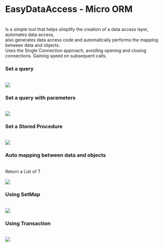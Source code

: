 <h1>EasyDataAccess - Micro ORM<h1></h1> 
Is a simple tool that helps simplify the creation of a data access layer, automates data access, <br>
also generates data access code and automatically performs the mapping between data and objects.<br>
Uses the Single Connection approach, avoiding opening and closing connections.  Gaining speed on subsequent calls.<br>

<h3>Set a query</h3><br>
<img src="https://github.com/user-attachments/assets/9569d06f-c41d-4502-92f5-4cb70f3d2f40">

<h3>Set a query with parameters</h3><br>
<img src="https://github.com/user-attachments/assets/656ce8b3-bede-4dc3-9d52-2ae404bff74c">
<br>

<h3>Set a Stored Procedure</h3><br>
<img src="https://github.com/user-attachments/assets/389bd8ae-6c8f-4325-b0f7-3cf42df263b5">
<br>

<h3>Auto mapping between data and objects</h3><br>
Return a List of T <br><br>
<img src="https://github.com/user-attachments/assets/30b247e4-bc9e-4020-8b18-da7825e0214e">
<br>

<h3>Using SetMap</h3><br>
<img src="https://github.com/user-attachments/assets/960c8784-2d58-49c0-8c4f-f0c4884c29e7">
<br>

<h3>Using Transaction</h3><br>
<img src="https://github.com/user-attachments/assets/8b9ca93e-eb84-43f7-a77a-375774b2a997">
<br>
